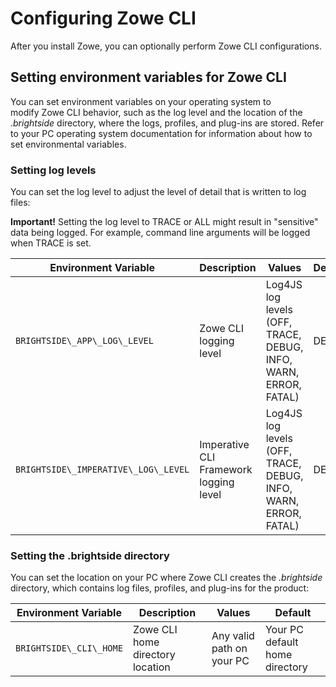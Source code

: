 # Configuring Zowe CLI 
After you install Zowe, you can optionally perform Zowe CLI configurations.

## Setting environment variables for Zowe CLI
You can set environment variables on your operating system to modify Zowe CLI behavior, such as the log level and the location of the *.brightside* directory, where the logs, profiles, and plug-ins are stored. Refer to your PC operating system documentation for information about how to set environmental variables.

### Setting log levels

You can set the log level to adjust the level of detail that is written to log files:

**Important\!** Setting the log level to TRACE or ALL might result in "sensitive" data being logged. For example, command line arguments will be logged when TRACE is set.

| Environment Variable | Description | Values | Default |
| ---------------------- | ----------- |------- | ------- |
| `BRIGHTSIDE\_APP\_LOG\_LEVEL`        | Zowe CLI logging level            | Log4JS log levels (OFF, TRACE, DEBUG, INFO, WARN, ERROR, FATAL) | DEBUG   |
| `BRIGHTSIDE\_IMPERATIVE\_LOG\_LEVEL` | Imperative CLI Framework logging level | Log4JS log levels (OFF, TRACE, DEBUG, INFO, WARN, ERROR, FATAL) | DEBUG   |

### Setting the .brightside directory
You can set the location on your PC where Zowe CLI creates the *.brightside* directory, which contains log files, profiles, and plug-ins for the product:

| Environment Variable | Description | Values | Default |
| ---------------------- | ----------- | ------ | ------- |
| `BRIGHTSIDE\_CLI\_HOME`  | Zowe CLI home directory location | Any valid path on your PC | Your PC default home directory |
